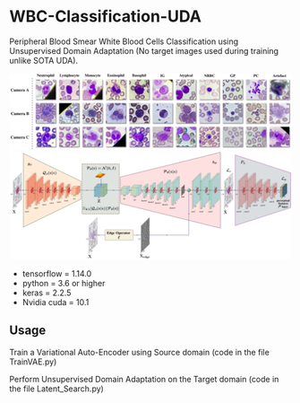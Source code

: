 # WBC-Classification-UDA
Peripheral Blood Smear White Blood Cells Classification using Unsupervised Domain Adaptation (No target images used during training unlike SOTA UDA).



![](images/classes_camera-1.jpg)
![](images/train_percept_1-1.jpg)

- tensorflow = 1.14.0
- python = 3.6 or higher
- keras = 2.2.5
- Nvidia cuda = 10.1

## Usage
Train a Variational Auto-Encoder using Source domain (code in the file TrainVAE.py)

Perform Unsupervised Domain Adaptation on the Target domain (code in the file Latent_Search.py)
